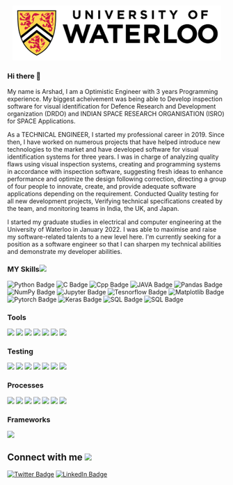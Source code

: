 <p align="center">
    <img width ='480px' src ="./photos/waterloo.jpg"> 
</p>


### Hi there 👋

My name is Arshad, I am a Optimistic Engineer with 3 years Programming experience. My biggest acheivement was being able to Develop inspection software for visual identification for Defence Research and Development organization (DRDO) and INDIAN SPACE RESEARCH ORGANISATION (ISRO) for SPACE Applications. 

As a TECHNICAL ENGINEER, I started my professional career in 2019. Since then, I have worked on numerous projects that have helped introduce new technologies to the market and have developed software for visual identification systems for three years. I was in charge of analyzing quality flaws using visual inspection systems, creating and programming systems in accordance with inspection software, suggesting fresh ideas to enhance performance and optimize the design following correction, directing a group of four people to innovate, create, and provide adequate software applications depending on the requirement. Conducted Quality testing for all new development projects, Verifying technical specifications created by the team, and monitoring teams in India, the UK, and Japan.

I started my graduate studies in electrical and computer engineering at the University of Waterloo in January 2022. I was able to maximise and raise my software-related talents to a new level here. I'm currently seeking for a position as a software engineer so that I can sharpen my technical abilities and demonstrate my developer abilities.

### MY Skills<img src = "https://media2.giphy.com/media/QssGEmpkyEOhBCb7e1/giphy.gif?cid=ecf05e47a0n3gi1bfqntqmob8g9aid1oyj2wr3ds3mg700bl&rid=giphy.gif" width = 30px> 
![Python Badge](https://img.shields.io/badge/Programming%20Language-Python-blue)
![C Badge](https://img.shields.io/badge/Programming%20Language-C-blue)
![Cpp Badge](https://img.shields.io/badge/Programming%20Language-CPP-blue)
![JAVA Badge](https://img.shields.io/badge/Programming%20Language-JAVA-blue)
![Pandas Badge](https://img.shields.io/badge/Machine%20Learning-Pandas-red)
![NumPy Badge](https://img.shields.io/badge/Machine%20Learning-NumPy-red)
![Jupyter Badge](https://img.shields.io/badge/Machine%20Learning-Jupyter-red)
![Tesnorflow Badge](https://img.shields.io/badge/Machine%20Learning-Tensorflow-red)
![Matplotlib Badge](https://img.shields.io/badge/Machine%20Learning-Matplotlib-red)
![Pytorch Badge](https://img.shields.io/badge/Machine%20Learning-Pytorch-red)
![Keras Badge](https://img.shields.io/badge/Machine%20Learning-Keras-red)
![SQL Badge](https://img.shields.io/badge/Database-SQL-green)
![SQL Badge](https://img.shields.io/badge/Data%20Analysis-SPSS-green)


### Tools
![](https://img.shields.io/badge/Tools-VSCode-red)
![](https://img.shields.io/badge/Tools-Docker-red)
![](https://img.shields.io/badge/Tools-GitLab-red)
![](https://img.shields.io/badge/Tools-Ubuntu-red)
![](https://img.shields.io/badge/Tools-IBM%20SPSS-red)
![](https://img.shields.io/badge/Tools-Code%20Composer%20Studio-red)
![](https://img.shields.io/badge/Tools-Django-red)


### Testing
![](https://img.shields.io/badge/Testing-KLEE-green)
![](https://img.shields.io/badge/Testing-Fuzzing-green)
![](https://img.shields.io/badge/Testing-Symbolic%20Execution-green)
![](https://img.shields.io/badge/Testing-Unit%20Testing-green)
![](https://img.shields.io/badge/Testing-Black--Box%20Testing-green)
![](https://img.shields.io/badge/Testing-Dafny-green)
![](https://img.shields.io/badge/Testing-Code%20Coverage-green)

### Processes
![](https://img.shields.io/badge/Processes-Scrum-yellowgreen)
![](https://img.shields.io/badge/Processes-Agile-yellowgreen)
![](https://img.shields.io/badge/Processes-Leadership-yellowgreen)
![](https://img.shields.io/badge/Processes-LeadDevelopment-yellowgreen)
![](https://img.shields.io/badge/Processes-Scrum-yellowgreen)
![](https://img.shields.io/badge/Processes-Iterative%20Model-yellowgreen)
![](https://img.shields.io/badge/Processes-Waterfall%20Model-yellowgreen)

### Frameworks
![](https://img.shields.io/badge/Frameworks-Wordpress-orange)


<!--
<img width ='32px' src ='https://raw.githubusercontent.com/rahulbanerjee26/githubAboutMeGenerator/main/icons/python.svg'> </a>
<img width ='32px' src ='https://raw.githubusercontent.com/rahulbanerjee26/githubAboutMeGenerator/main/icons/reactjs.svg'> </a>
<img width ='32px' src ='https://raw.githubusercontent.com/rahulbanerjee26/githubAboutMeGenerator/main/icons/javascript.svg'> </a>
<img width ='32px' src ='https://raw.githubusercontent.com/rahulbanerjee26/githubAboutMeGenerator/main/icons/scikit.svg'> </a>
<img width ='32px' src ='https://raw.githubusercontent.com/rahulbanerjee26/githubAboutMeGenerator/main/icons/c.svg'> </a>
<img width ='32px' src ='https://raw.githubusercontent.com/rahulbanerjee26/githubAboutMeGenerator/main/icons/cpp.svg'> </a>
<img width ='32px' src ='https://raw.githubusercontent.com/rahulbanerjee26/githubAboutMeGenerator/main/icons/sqlite.svg'> </a>
<img width ='32px' src ='https://raw.githubusercontent.com/rahulbanerjee26/githubAboutMeGenerator/main/icons/pytorch.svg'> </a>
-->

## Connect with me <img src='https://raw.githubusercontent.com/ShahriarShafin/ShahriarShafin/main/Assets/handshake.gif' width="100px">
[![Twitter Badge](https://img.shields.io/badge/Twitter-Profile-informational?style=flat&logo=twitter&logoColor=white&color=1CA2F1)](https://twitter.com/arshadm435)
[![LinkedIn Badge](https://img.shields.io/badge/LinkedIn-Profile-informational?style=flat&logo=linkedin&logoColor=white&color=0D76A8)](https://www.linkedin.com/in/arshad-momin-286763166/)


<!--
<h2> Connect with me <img src='https://raw.githubusercontent.com/ShahriarShafin/ShahriarShafin/main/Assets/handshake.gif' width="100px"> </h2>
<a href = 'https://www.linkedin.com/in/arshad-momin-286763166/'> <img width = '32px' align= 'center' src="https://raw.githubusercontent.com/rahulbanerjee26/githubAboutMeGenerator/main/icons/linked-in-alt.svg"/></a> 
<a href = 'https://twitter.com/arshadm435'> <img width = '32px' align= 'center' src="https://raw.githubusercontent.com/rahulbanerjee26/githubAboutMeGenerator/main/icons/twitter.svg"/></a> 
<a href = 'https://github.com/ArshadMomin7'> <img width = '32px' align= 'center' src="https://raw.githubusercontent.com/rahulbanerjee26/githubAboutMeGenerator/main/icons/github.svg"/></a>
-->

<!--
**ArshadMomin7/ArshadMomin7** is a ✨ _special_ ✨ repository because its `README.md` (this file) appears on your GitHub profile.

Here are some ideas to get you started:

- 🔭 I’m currently working on ...
- 🌱 I’m currently learning ...
- 👯 I’m looking to collaborate on ...
- 🤔 I’m looking for help with ...
- 💬 Ask me about ...
- 📫 How to reach me: ...
- 😄 Pronouns: ...
- ⚡ Fun fact: ...
-->
